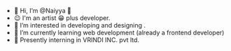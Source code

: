- 👋 Hi, I’m @Naiyya 🚤
- 😉 I'm an artist 😁 plus developer.
- 👀 I’m interested in developing and designing .
- 🌱 I’m currently learning web development (already a frontend developer)
- 🤞 Presently interning in VRINDI INC. pvt ltd.




<!---
Naiyya01/Naiyya01 is a ✨ special ✨ repository because its `README.md` (this file) appears on your GitHub profile.
You can click the Preview link to take a look at your changes.
--->
